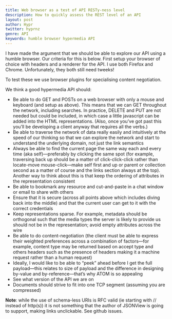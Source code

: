 ```yaml
---
title: Web browser as a test of API RESTy-ness level
description: How to quickly assess the REST level of an API
layout: post
author: Hypr
twitter: hyprnz
genre: API
keywords: humble browser hypermedia API
---
```


I have made the argument that we should be able to explore our API using a humble browser. Our criteria for this is below. First setup your browser of choice with headers and a renderer for the API. I use both Firefox and Chrome. Unfortunately, they both still need tweeks! 

To test these we use browser plugins for specialising content negotiation.

We think a good hypermedia API should:

* Be able to do GET and POSTs on a web browser with only a mouse and keyboard (and setup as above). This means that we can GET throughout the network, including searches. In practice, DELETE and PUT are not needed but could be included, in which case a little javascript can be added into the HTML representations. (Also, once you’ve got past this you’ll be developing a client anyway that requires all the verbs.)
* Be able to traverse the network of data really easily and intuitively at the speed of our thinking so that we can explore the network and start to understand the underlying domain, not just the link semantics
* Always be able to find the current page the same way each and every time (aka self)—preferably by clicking the same spot (for example, traversing back up should be a matter of click-click-click rather than locate-move mouse-click—make self first and up or parent or collection second as a matter of course and the links section always at the top). Another way to think about this is that keep the ordering of attributes in the representation consistent
* Be able to bookmark any resource and cut-and-paste in a chat window or email to share with others
* Ensure that it is secure (across all points above which includes diving back into the middle) and that the current user can get to it with the correct credentials
* Keep representations sparse. For example, metadata should be orthogonal such that the media types the server is likely to provide us should not be in the representation; avoid empty attributes across the wire
* Be able to do content-negotiation (the client must be able to express their weighted preferences across a combination of factors—for example, content type may be returned based on accept type and others headers such as the presence of headers making it a machine request rather than a human request)
* Ideally, I would like to be able to “peek” ahead before I get the full payload—this relates to size of payload and the difference in designing by-value and by-reference—that’s why ATOM is so appealing
* See what version of the API we are on
* Documents should strive to fit into one TCP segment (assuming you are compressed)


**Note**: while the use of schema-less URIs is RFC valid (ie starting with // instead of http(s)) it is not something that the author of JSONView is going to support, making links unclickable. See github issues.
